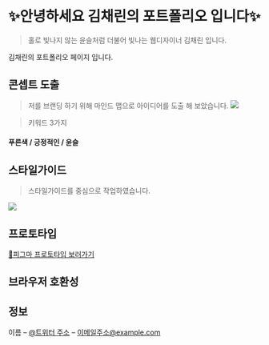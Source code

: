 # ✨안녕하세요 김채린의 포트폴리오 입니다✨

> 홀로 빛나지 않는 윤슬처럼 더불어 빛나는 웹디자이너 김채린 입니다.

김채린의 포트폴리오 페이지 입니다.

## 콘셉트 도출
>저를 브랜딩 하기 위해 마인드 맵으로 아이디어를 도출 해 보았습니다.
![](https://github.com/ChaeChaelini/portfolio/assets/142187098/18272c35-dfa3-4424-ba56-a023131c8b7e)

>키워드 3가지
#### 푸른색 / 긍정적인 / 윤슬

## 스타일가이드
>스타일가이드를 중심으로 작업하였습니다.

![](https://github.com/ChaeChaelini/portfolio/assets/142187098/1bbfeb6e-f7fe-4069-a673-6fd675dc3f5f)

## 프로토타입
[🔗피그마 프로토타입 보러가기](https://www.figma.com/file/9lbkUTtwf0wtP9voKoL3YF/Untitled?type=design&node-id=259%3A1177&mode=design&t=I7BQHsRgZUTefKgZ-1)

## 브라우저 호환성


## 정보

이름 – [@트위터 주소](https://twitter.com/dbader_org) – 이메일주소@example.com

